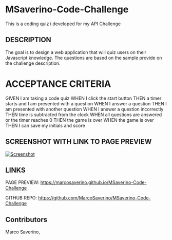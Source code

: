 # MSaverino-Code-Challenge
This is a coding quiz i developed for my API Challenge

## DESCRIPTION
The goal is to design a web application that will quiz users on their Javascript knowledge. The questions are based on the sample provide on the challenge description.

# ACCEPTANCE CRITERIA
GIVEN I am taking a code quiz
WHEN I click the start button
THEN a timer starts and I am presented with a question
WHEN I answer a question
THEN I am presented with another question
WHEN I answer a question incorrectly
THEN time is subtracted from the clock
WHEN all questions are answered or the timer reaches 0
THEN the game is over
WHEN the game is over
THEN I can save my initials and score

## SCREENSHOT WITH LINK TO PAGE PREVIEW 
[![Screenshot](./assets/images/javascript-quiz-screenshot.PNG)](https://marcosaverino.github.io/MSaverino-Code-Challenge)

## LINKS 
PAGE PREVIEW: 
https://marcosaverino.github.io/MSaverino-Code-Challenge

GITHUB REPO: 
https://github.com/MarcoSaverino/MSaverino-Code-Challenge

## Contributors
Marco Saverino, 